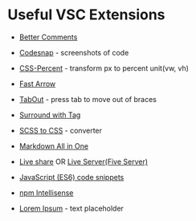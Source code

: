 # Useful VSC Extensions

- [Better Comments](https://marketplace.visualstudio.com/items?itemName=aaron-bond.better-comments) 

- [Codesnap](https://marketplace.visualstudio.com/items?itemName=adpyke.codesnap) - screenshots of code

- [CSS-Percent](https://marketplace.visualstudio.com/items?itemName=morehardy.css-percent) - transform px to percent unit(vw, vh)

- [Fast Arrow](https://marketplace.visualstudio.com/items?itemName=vinliao.fast-arrow)

- [TabOut](https://marketplace.visualstudio.com/items?itemName=albert.TabOut) - press tab to move out of braces

- [Surround with Tag](https://marketplace.visualstudio.com/items?itemName=BalduinLandolt.surround-with-tag)

- [SCSS to CSS](https://marketplace.visualstudio.com/items?itemName=yutent.scss-to-css) - converter

- [Markdown All in One](https://marketplace.visualstudio.com/items?itemName=yzhang.markdown-all-in-one)

- [Live share](https://marketplace.visualstudio.com/items?itemName=MS-vsliveshare.vsliveshare) OR [Live Server(Five Server)](https://marketplace.visualstudio.com/items?itemName=yandeu.five-server)

- [JavaScript (ES6) code snippets](https://marketplace.visualstudio.com/items?itemName=xabikos.JavaScriptSnippets)

- [npm Intellisense](https://marketplace.visualstudio.com/items?itemName=christian-kohler.npm-intellisense) 

- [Lorem Ipsum](https://marketplace.visualstudio.com/items?itemName=Tyriar.lorem-ipsum) - text placeholder
